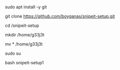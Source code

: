 sudo apt install -y git

git clone https://github.com/boyganas/snipeit-setup.git

cd /snipeit-setup

mkdir /home/g33j3t

mv * /home/g33j3t

sudo su

bash snipeit-setup1

